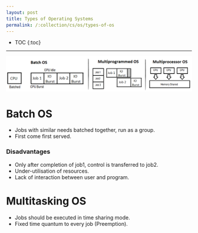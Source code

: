 ```yaml
---
layout: post
title: Types of Operating Systems
permalink: /:collection/cs/os/types-of-os
---
```


- TOC
{:toc}

---

![types-of-os](https://github.com/arpit04tripathi/files-cdn/raw/cdn/os/types-of-os.png)

# Batch OS
- Jobs with similar needs batched together, run as a group.
- First come first served.

### Disadvantages
- Only after completion of job1, control is transferred to job2.
- Under-utilisation of resources.
- Lack of interaction between user and program.

# Multitasking OS
- Jobs should be executed in time sharing mode.
- Fixed time quantum to every job (Preemption).